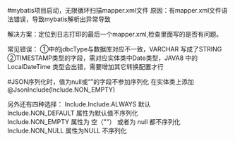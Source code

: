 #mybatis项目启动，无限循环扫描mapper.xml文件
原因：有mapper.xml文件语法错误，导致mybatis解析出异常导致

解决方案：定位到日志打印的最后一个mapper.xml,检查里面写的是否有问题。

常见错误：
①<ResultMap>中<result>的jdbcType与数据库对应不一致，VARCHAR 写成了STRING
②TIMESTAMP类型的字段，需对应实体类中Date类型，JAVA8 中的LocalDateTime 类型会出错，需要增加其它转换配置才行 


#JSON序列化时，值为null或“”的字段不参加序列化
在实体类上添加@JsonInclude(Include.NON_EMPTY)

另外还有四种选择：
Include.Include.ALWAYS 默认   
Include.NON_DEFAULT 属性为默认值不序列化   
Include.NON_EMPTY 属性为 空（""） 或者为 null 都不序列化   
Include.NON_NULL 属性为NULL 不序列化  